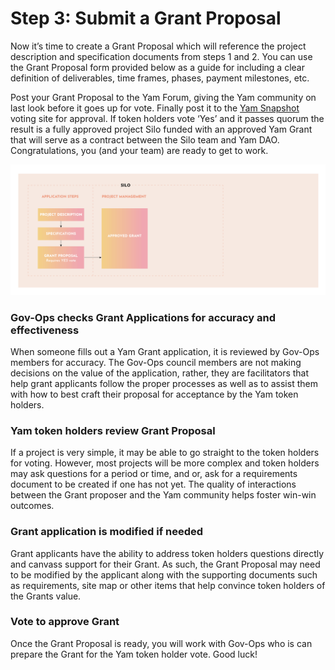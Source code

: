 # Step 3: Submit a Grant Proposal

Now it’s time to create a Grant Proposal which will reference the project description and specification documents from steps 1 and 2. You can use the Grant Proposal form provided below as a guide for including a clear definition of deliverables, time frames, phases, payment milestones, etc.

Post your Grant Proposal to the Yam Forum, giving the Yam community on last look before it goes up for vote. Finally post it to the [Yam Snapshot](https://snapshot.org/#/yam.eth) voting site for approval. If token holders vote ‘Yes’ and it passes quorum the result is a fully approved project Silo funded with an approved Yam Grant that will serve as a contract between the Silo team and Yam DAO. Congratulations, you (and your team) are ready to get to work.

![step3](3_Yam_Grants-6_Steps_diagrams.png)

### Gov-Ops checks Grant Applications for accuracy and effectiveness

When someone fills out a Yam Grant application, it is reviewed by Gov-Ops members for accuracy. The Gov-Ops council members are not making decisions on the value of the application, rather, they are facilitators that help grant applicants follow the proper processes as well as to assist them with how to best craft their proposal for acceptance by the Yam token holders.

### Yam token holders review Grant Proposal

If a project is very simple, it may be able to go straight to the token holders for voting. However, most projects will be more complex and token holders may ask questions for a period or time, and or, ask for a requirements document to be created if one has not yet. The quality of interactions between the Grant proposer and the Yam community helps foster win-win outcomes.

### Grant application is modified if needed

Grant applicants have the ability to address token holders questions directly and canvass support for their Grant. As such, the Grant Proposal may need to be modified by the applicant along with the supporting documents such as requirements, site map or other items that help convince token holders of the Grants value.

### Vote to approve Grant

Once the Grant Proposal is ready, you will work with Gov-Ops who is can prepare the Grant for the Yam token holder vote. Good luck!
